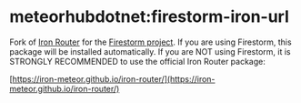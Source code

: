 # meteorhubdotnet:firestorm-iron-url

Fork of [Iron Router](https://iron-meteor.github.io/iron-router/) for
the [Firestorm project](https://github.com/meteorhubdotnet/firestorm).
If you are using Firestorm, this package will be installed automatically.
If you are NOT using Firestorm, it is STRONGLY RECOMMENDED to use the
official Iron Router package:

[https://iron-meteor.github.io/iron-router/](https://iron-meteor.github.io/iron-router/)